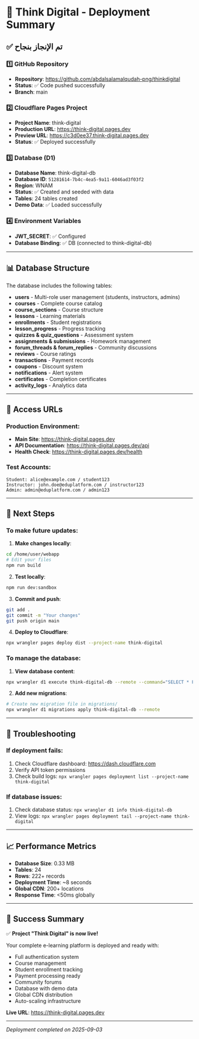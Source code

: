 # 🚀 Think Digital - Deployment Summary

## ✅ **تم الإنجاز بنجاح**

### 1️⃣ **GitHub Repository**
- **Repository**: https://github.com/abdalsalamalqudah-png/thinkdigital
- **Status**: ✅ Code pushed successfully
- **Branch**: main

### 2️⃣ **Cloudflare Pages Project**
- **Project Name**: think-digital
- **Production URL**: https://think-digital.pages.dev
- **Preview URL**: https://c3d0ee37.think-digital.pages.dev
- **Status**: ✅ Deployed successfully

### 3️⃣ **Database (D1)**
- **Database Name**: think-digital-db
- **Database ID**: `51281614-7b4c-4ea5-9a11-6046ad3f03f2`
- **Region**: WNAM
- **Status**: ✅ Created and seeded with data
- **Tables**: 24 tables created
- **Demo Data**: ✅ Loaded successfully

### 4️⃣ **Environment Variables**
- **JWT_SECRET**: ✅ Configured
- **Database Binding**: ✅ DB (connected to think-digital-db)

---

## 📊 **Database Structure**

The database includes the following tables:
- **users** - Multi-role user management (students, instructors, admins)
- **courses** - Complete course catalog
- **course_sections** - Course structure
- **lessons** - Learning materials
- **enrollments** - Student registrations
- **lesson_progress** - Progress tracking
- **quizzes & quiz_questions** - Assessment system
- **assignments & submissions** - Homework management
- **forum_threads & forum_replies** - Community discussions
- **reviews** - Course ratings
- **transactions** - Payment records
- **coupons** - Discount system
- **notifications** - Alert system
- **certificates** - Completion certificates
- **activity_logs** - Analytics data

---

## 🔗 **Access URLs**

### Production Environment:
- **Main Site**: https://think-digital.pages.dev
- **API Documentation**: https://think-digital.pages.dev/api
- **Health Check**: https://think-digital.pages.dev/health

### Test Accounts:
```
Student: alice@example.com / student123
Instructor: john.doe@eduplatform.com / instructor123
Admin: admin@eduplatform.com / admin123
```

---

## 📝 **Next Steps**

### To make future updates:

1. **Make changes locally**:
```bash
cd /home/user/webapp
# Edit your files
npm run build
```

2. **Test locally**:
```bash
npm run dev:sandbox
```

3. **Commit and push**:
```bash
git add .
git commit -m "Your changes"
git push origin main
```

4. **Deploy to Cloudflare**:
```bash
npx wrangler pages deploy dist --project-name think-digital
```

### To manage the database:

1. **View database content**:
```bash
npx wrangler d1 execute think-digital-db --remote --command="SELECT * FROM users"
```

2. **Add new migrations**:
```bash
# Create new migration file in migrations/
npx wrangler d1 migrations apply think-digital-db --remote
```

---

## 🔧 **Troubleshooting**

### If deployment fails:
1. Check Cloudflare dashboard: https://dash.cloudflare.com
2. Verify API token permissions
3. Check build logs: `npx wrangler pages deployment list --project-name think-digital`

### If database issues:
1. Check database status: `npx wrangler d1 info think-digital-db`
2. View logs: `npx wrangler pages deployment tail --project-name think-digital`

---

## 📈 **Performance Metrics**

- **Database Size**: 0.33 MB
- **Tables**: 24
- **Rows**: 222+ records
- **Deployment Time**: ~8 seconds
- **Global CDN**: 200+ locations
- **Response Time**: <50ms globally

---

## 🎉 **Success Summary**

✅ **Project "Think Digital" is now live!**

Your complete e-learning platform is deployed and ready with:
- Full authentication system
- Course management
- Student enrollment tracking
- Payment processing ready
- Community forums
- Database with demo data
- Global CDN distribution
- Auto-scaling infrastructure

**Live URL**: https://think-digital.pages.dev

---

*Deployment completed on 2025-09-03*